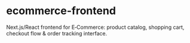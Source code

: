 # ecommerce-frontend
Next.js/React frontend for E‑Commerce: product catalog, shopping cart, checkout flow &amp; order tracking interface.

